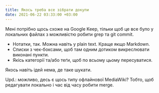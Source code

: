 ```yaml
---
title: Якось треба все зібрати докупи
date: 2021-06-22 03:33:00 +03:00
---
```


Мені потрібно щось схоже на Google Keep, тільки щоб це все було у локальних файлах з можливістю робити grep та git commit.

- Нотатки, так. Можна навіть у plain text. Краще якщо Markdown.
- Списки з чек-боксами, щоб там одним дотиком викреслювати виконані пункти.
- Якісь категорії та/або теґи, щоб по всьому цьому пересуватися.

Якось навіть ідей нема, де таке шукати.

Upd.: можливо, десь є щось типу офлайнової MediaWiki? Тобто, щоб редагувати локально і час від часу робити merge.